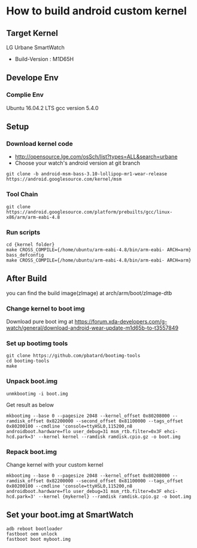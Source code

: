 # How to build android custom kernel 

## Target Kernel
LG Urbane SmartWatch
- Build-Version : M1D65H

## Develope Env
### Complie Env
Ubuntu 16.04.2 LTS
gcc version 5.4.0

## Setup

### Download kernel code 
- http://opensource.lge.com/osSch/list?types=ALL&search=urbane
- Choose your watch's android version at git branch
```
git clone -b android-msm-bass-3.10-lollipop-mr1-wear-release https://android.googlesource.com/kernel/msm
```

### Tool Chain
```
git clone https://android.googlesource.com/platform/prebuilts/gcc/linux-x86/arm/arm-eabi-4.8
```

### Run scripts
```
cd {kernel folder}
make CROSS_COMPILE={/home/ubuntu/arm-eabi-4.8/bin/arm-eabi- ARCH=arm} bass_defconfig
make CROSS_COMPILE={/home/ubuntu/arm-eabi-4.8/bin/arm-eabi- ARCH=arm}
```

## After Build
you can find the build image(zImage) at arch/arm/boot/zImage-dtb

### Change kernel to boot img
Download pure boot img at https://forum.xda-developers.com/g-watch/general/download-android-wear-update-m1d65b-to-t3557849

### Set up bootimg tools
```
git clone https://github.com/pbatard/bootimg-tools
cd bootimg-tools
make
```

### Unpack boot.img
```
unmkbootimg -i boot.img
```

Get result as below

```
mkbootimg --base 0 --pagesize 2048 --kernel_offset 0x80208000 --ramdisk_offset 0x82200000 --second_offset 0x81100000 --tags_offset 0x80200100 --cmdline 'console=ttyHSL0,115200,n8 androidboot.hardware=flo user_debug=31 msm_rtb.filter=0x3F ehci-hcd.park=3' --kernel kernel --ramdisk ramdisk.cpio.gz -o boot.img
```

### Repack boot.img
Change kernel with your custom kernel

```
mkbootimg --base 0 --pagesize 2048 --kernel_offset 0x80208000 --ramdisk_offset 0x82200000 --second_offset 0x81100000 --tags_offset 0x80200100 --cmdline 'console=ttyHSL0,115200,n8 androidboot.hardware=flo user_debug=31 msm_rtb.filter=0x3F ehci-hcd.park=3' --kernel {mykernel} --ramdisk ramdisk.cpio.gz -o boot.img
```

## Set your boot.img at SmartWatch
```
adb reboot bootloader
fastboot oem unlock
fastboot boot myboot.img
```
